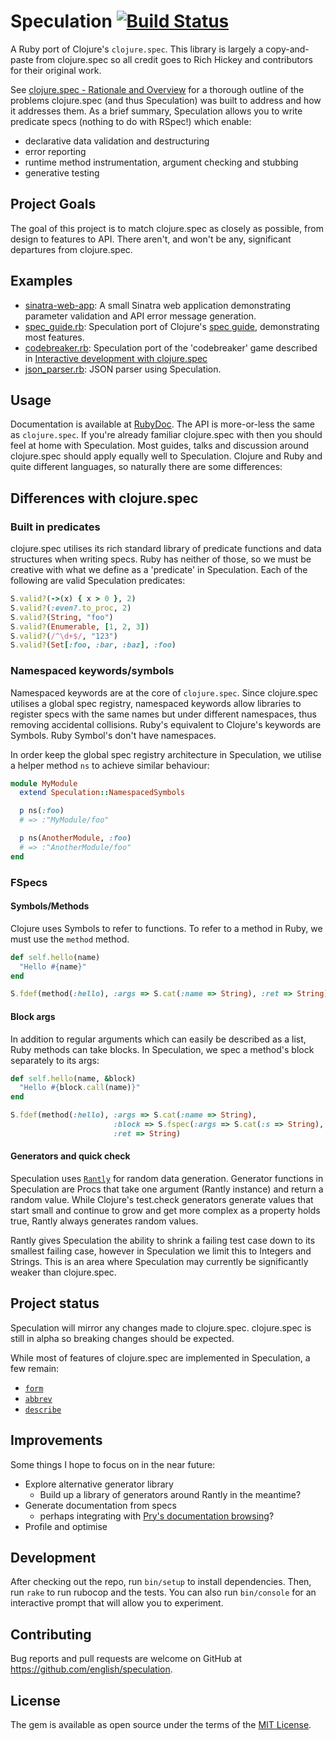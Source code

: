 # Speculation [![Build Status](https://travis-ci.org/english/speculation.svg?branch=master)](https://travis-ci.org/english/speculation)

A Ruby port of Clojure's `clojure.spec`. This library is largely a copy-and-paste from clojure.spec so all credit goes to Rich Hickey and contributors for their original work.

See [clojure.spec - Rationale and Overview](https://clojure.org/about/spec) for a thorough outline of the problems clojure.spec (and thus Speculation) was built to address and how it addresses them. As a brief summary, Speculation allows you to write predicate specs (nothing to do with RSpec!) which enable:

* declarative data validation and destructuring
* error reporting
* runtime method instrumentation, argument checking and stubbing
* generative testing

## Project Goals

The goal of this project is to match clojure.spec as closely as possible, from design to features to API. There aren't, and won't be any, significant departures from clojure.spec.

## Examples

* [sinatra-web-app](examples/sinatra-web-app): A small Sinatra web application demonstrating parameter validation and API error message generation.
* [spec_guide.rb](examples/spec_guide.rb): Speculation port of Clojure's [spec guide](https://clojure.org/guides/spec), demonstrating most features.
* [codebreaker.rb](examples/codebreaker.rb): Speculation port of the 'codebreaker' game described in [Interactive development with clojure.spec](http://blog.cognitect.com/blog/2016/10/5/interactive-development-with-clojurespec)
* [json_parser.rb](examples/json_parser.rb): JSON parser using Speculation.

## Usage

Documentation is available at [RubyDoc](http://www.rubydoc.info/github/english/speculation). The API is more-or-less the same as `clojure.spec`. If you're already familiar clojure.spec with then you should feel at home with Speculation. Most guides, talks and discussion around clojure.spec should apply equally well to Speculation. Clojure and Ruby and quite different languages, so naturally there are some differences:

## Differences with clojure.spec

### Built in predicates

clojure.spec utilises its rich standard library of predicate functions and data structures when writing specs. Ruby has neither of those, so we must be creative with what we define as a 'predicate' in Speculation. Each of the following are valid Speculation predicates:

```rb
S.valid?(->(x) { x > 0 }, 2)
S.valid?(:even?.to_proc, 2)
S.valid?(String, "foo")
S.valid?(Enumerable, [1, 2, 3])
S.valid?(/^\d+$/, "123")
S.valid?(Set[:foo, :bar, :baz], :foo)
```

### Namespaced keywords/symbols

Namespaced keywords are at the core of `clojure.spec`. Since clojure.spec utilises a global spec registry, namespaced keywords allow libraries to register specs with the same names but under different namespaces, thus removing accidental collisions. Ruby's equivalent to Clojure's keywords are Symbols. Ruby Symbol's don't have namespaces.

In order keep the global spec registry architecture in Speculation, we utilise a helper method `ns` to achieve similar behaviour:

```rb
module MyModule
  extend Speculation::NamespacedSymbols

  p ns(:foo)
  # => :"MyModule/foo"

  p ns(AnotherModule, :foo)
  # => :"AnotherModule/foo"
end
```

### FSpecs

#### Symbols/Methods

Clojure uses Symbols to refer to functions. To refer to a method in Ruby, we must use the `method` method.

```rb
def self.hello(name)
  "Hello #{name}"
end

S.fdef(method(:hello), :args => S.cat(:name => String), :ret => String)
```

#### Block args

In addition to regular arguments which can easily be described as a list, Ruby methods can take blocks. In Speculation, we spec a method's block separately to its args:

```rb
def self.hello(name, &block)
  "Hello #{block.call(name)}"
end

S.fdef(method(:hello), :args => S.cat(:name => String),
                       :block => S.fspec(:args => S.cat(:s => String), :ret => String),
                       :ret => String)
```

#### Generators and quick check

Speculation uses [`Rantly`](https://github.com/abargnesi/rantly) for random data generation. Generator functions in Speculation are Procs that take one argument (Rantly instance) and return a random value. While Clojure's test.check generators generate values that start small and continue to grow and get more complex as a property holds true, Rantly always generates random values.

Rantly gives Speculation the ability to shrink a failing test case down to its smallest failing case, however in Speculation we limit this to Integers and Strings. This is an area where Speculation may currently be significantly weaker than clojure.spec.

## Project status

Speculation will mirror any changes made to clojure.spec. clojure.spec is still in alpha so breaking changes should be expected.

While most of features of clojure.spec are implemented in Speculation, a few remain:

- [`form`](https://clojuredocs.org/clojure.spec/form)
- [`abbrev`](https://clojuredocs.org/clojure.spec/abbrev)
- [`describe`](https://clojuredocs.org/clojure.spec/describe)

## Improvements

Some things I hope to focus on in the near future:

- Explore alternative generator library
  - Build up a library of generators around Rantly in the meantime?
- Generate documentation from specs
  - perhaps integrating with [Pry's documentation browsing](https://github.com/pry/pry/wiki/Documentation-browsing)?
- Profile and optimise

## Development

After checking out the repo, run `bin/setup` to install dependencies. Then, run `rake` to run rubocop and the tests. You can also run `bin/console` for an interactive prompt that will allow you to experiment.

## Contributing

Bug reports and pull requests are welcome on GitHub at https://github.com/english/speculation.

## License

The gem is available as open source under the terms of the [MIT License](http://opensource.org/licenses/MIT).
